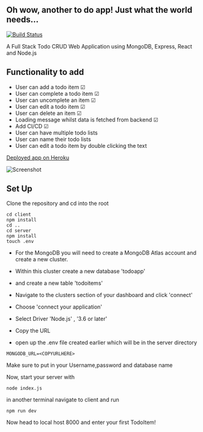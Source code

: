 ## Oh wow, another to do app! Just what the world needs...

[![Build Status](https://travis-ci.org/WilliamJGrace/todoapp-MERN.svg?branch=master)](https://travis-ci.org/WilliamJGrace/todoapp-MERN)


A Full Stack Todo CRUD Web Application using MongoDB, Express, React and Node.js

## Functionality to add

* User can add a todo item &#x2611;
* User can complete a todo item &#x2611;
* User can uncomplete an item &#x2611;
* User can edit a todo item &#x2611;
* User can delete an item &#x2611;
* Loading message whilst data is fetched from backend &#x2611;
* Add CI/CD &#x2611;
* User can have multiple todo lists
* User can name their todo lists
* User can edit a todo item by double clicking the text


[Deployed app on Heroku](https://mytodonotes.herokuapp.com/)


![Screenshot](https://i.imgur.com/GuANmwa.png)

## Set Up

Clone the repository and cd into the root

```
cd client
npm install
cd ..
cd server
npm install
touch .env

```

* For the MongoDB you will need to create a MongoDB Atlas account and create a new cluster.

* Within this cluster create a new database 'todoapp'

* and create a new table 'todoitems'

* Navigate to the clusters section of your dashboard and click 'connect'

* Choose 'connect your application'

* Select Driver 'Node.js' , '3.6 or later'

* Copy the URL

* open up the .env file created earlier which will be in the server directory

```
MONGODB_URL=<COPYURLHERE>
```

Make sure to put in your Username,password and database name

Now, start your server with
```
node index.js
```
in another terminal navigate to client and run
```
npm run dev
```
Now head to local host 8000 and enter your first TodoItem!








